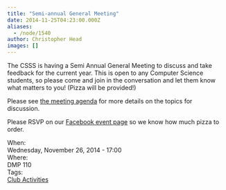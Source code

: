 ```yaml
---
title: "Semi-annual General Meeting"
date: 2014-11-25T04:23:00.000Z
aliases:
  - /node/1540
author: Christopher Head
images: []
---
```


<div class="field field-name-body field-type-text-with-summary field-label-hidden"><div class="field-items"><div class="field-item even"><p>The CSSS is having a Semi Annual General Meeting to discuss and take feedback for the current year. This is open to any Computer Science students, so please come and join in the conversation and let them know what matters to you! (Pizza will be provided!)</p>
<p>Please see <a href="/files/2014-2015FirstSemiannualGeneralMeetingAgenda.pdf">the meeting agenda</a> for more details on the topics for discussion.</p>
<p>Please RSVP on our <a href="https://www.facebook.com/events/658212610943139/">Facebook event page</a> so we know how much pizza to order.</p>
</div></div></div><div class="field field-name-field-dates field-type-datetime field-label-above"><div class="field-label">When:&#xA0;</div><div class="field-items"><div class="field-item even"><span class="date-display-single">Wednesday, November 26, 2014 - 17:00</span></div></div></div><div class="field field-name-field-location field-type-text field-label-above"><div class="field-label">Where:&#xA0;</div><div class="field-items"><div class="field-item even">DMP 110</div></div></div>    <footer>
    <div class="field field-name-field-tags field-type-taxonomy-term-reference field-label-above"><div class="field-label">Tags:&#xA0;</div><div class="field-items"><div class="field-item even"><a href="/club">Club Activities</a></div></div></div>      </footer>
